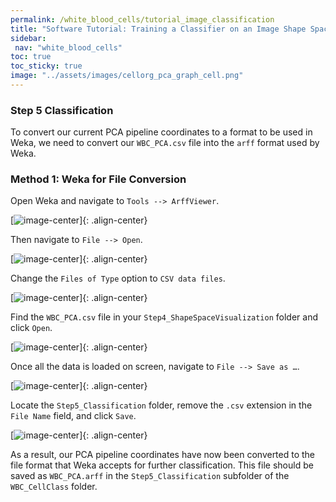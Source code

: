 ```yaml
---
permalink: /white_blood_cells/tutorial_image_classification
title: "Software Tutorial: Training a Classifier on an Image Shape Space"
sidebar:
 nav: "white_blood_cells"
toc: true
toc_sticky: true
image: "../assets/images/cellorg_pca_graph_cell.png"
---
```


### Step 5 Classification

To convert our current PCA pipeline coordinates to a format to be used in Weka, we need to convert our `WBC_PCA.csv` file into the `arff` format used by Weka.

### Method 1: Weka for File Conversion

Open Weka and navigate to `Tools --> ArffViewer`.

[![image-center](../assets/images/cellorg_step_2.png)]{: .align-center}


Then navigate to `File --> Open`.

[![image-center](../assets/images/cellorg_step_3.png)]{: .align-center}

Change the `Files of Type` option to `CSV data files`.

[![image-center](../assets/images/cellorg_step_4.png)]{: .align-center}

Find the `WBC_PCA.csv` file in your `Step4_ShapeSpaceVisualization` folder and click `Open`.

[![image-center](../assets/images/cellorg_step_5.png)]{: .align-center}

Once all the data is loaded on screen, navigate to `File --> Save as …`.

[![image-center](../assets/images/cellorg_step_6.png)]{: .align-center}

Locate the `Step5_Classification` folder, remove the `.csv` extension in the `File Name` field, and click `Save`.

[![image-center](../assets/images/cellorg_step_7.png)]{: .align-center}

As a result, our PCA pipeline coordinates have now been converted to the file format that Weka accepts for further classification. This file should be saved as `WBC_PCA.arff` in the `Step5_Classification` subfolder of the `WBC_CellClass` folder.
